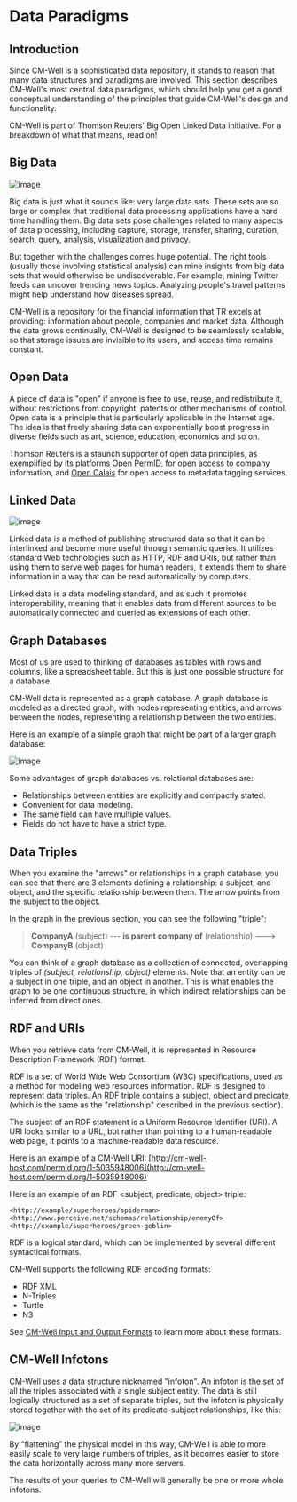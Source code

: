 # Data Paradigms



## Introduction
Since CM-Well is a sophisticated data repository, it stands to reason that many data structures and paradigms are involved. This section describes CM-Well's most central data paradigms, which should help you get a good conceptual understanding of the principles that guide CM-Well's design and functionality.

CM-Well is part of Thomson Reuters' Big Open Linked Data initiative. For a breakdown of what that means, read on!

## Big Data

![image](../_Images/bigdata.jpg)

Big data is just what it sounds like: very large data sets. These sets are so large or complex that traditional data processing applications have a hard time handling them. Big data sets pose challenges related to many aspects of data processing, including capture, storage, transfer, sharing, curation, search, query, analysis, visualization and privacy. 

But together with the challenges comes huge potential. The right tools (usually those involving statistical analysis) can mine insights from big data sets that would otherwise be undiscoverable. For example, mining Twitter feeds can uncover trending news topics. Analyzing people's travel patterns might help understand how diseases spread.

CM-Well is a repository for the financial information that TR excels at providing: information about people, companies and market data. Although the data grows continually, CM-Well is designed to be seamlessly scalable, so that storage issues are invisible to its users, and access time remains constant.

## Open Data
A piece of data is "open" if anyone is free to use, reuse, and redistribute it, without restrictions from copyright, patents or other mechanisms of control. Open data is a principle that is particularly applicable in the Internet age. The idea is that freely sharing data can exponentially boost progress in diverse fields such as art, science, education, economics and so on. 

Thomson Reuters is a staunch supporter of open data principles, as exemplified by its platforms [Open PermID](https://permid.org/), for open access to company information, and [Open Calais](http://www.opencalais.com/) for open access to metadata tagging services.

## Linked Data

![image](../_Images/LinkedData.jpg)

Linked data is a method of publishing structured data so that it can be interlinked and become more useful through semantic queries. It utilizes standard Web technologies such as HTTP, RDF and URIs, but rather than using them to serve web pages for human readers, it extends them to share information in a way that can be read automatically by computers. 

Linked data is a data modeling standard, and as such it promotes interoperability, meaning that it enables data from different sources to be automatically connected and queried as extensions of each other.

## Graph Databases
Most of us are used to thinking of databases as tables with rows and columns, like a spreadsheet table. But this is just one possible structure for a database.

CM-Well data is represented as a graph database. A graph database is modeled as a directed graph, with nodes representing entities, and arrows between the nodes, representing a relationship between the two entities.

Here is an example of a simple graph that might be part of a larger graph database:

![image](../_Images/small-graph-database.png)

Some advantages of graph databases vs. relational databases are:

* Relationships between entities are explicitly and compactly stated.
* Convenient for data modeling.
* The same field can have multiple values.
* Fields do not have to have a strict type.

## Data Triples
When you examine the "arrows" or relationships in a graph database, you can see that there are 3 elements defining a relationship: a subject, and object, and the specific relationship between them. The arrow points from the subject to the object.

In the graph in the previous section, you can see the following "triple":

>**CompanyA** (subject)  --- **is parent company of** (relationship) ---> **CompanyB** (object)

You can think of a graph database as a collection of connected, overlapping triples of  *(subject, relationship, object)* elements. Note that an entity can be a subject in one triple, and an object in another. This is what enables the graph to be one continuous structure, in which indirect relationships can be inferred from direct ones.

## RDF and URIs
When you retrieve data from CM-Well, it is represented in Resource Description Framework (RDF) format.

RDF is a set of World Wide Web Consortium (W3C) specifications, used as a method for modeling web resources information. RDF is designed to represent data triples. An RDF triple contains a subject, object and predicate (which is the same as the "relationship" described in the previous section).

The subject of an RDF statement is a Uniform Resource Identifier (URI). A URI looks similar to a URL, but rather than pointing to a human-readable web page, it points to a machine-readable data resource.

Here is an example of a CM-Well URI: [http://cm-well-host.com/permid.org/1-5035948006](http://cm-well-host.com/permid.org/1-5035948006) 

Here is an example of an RDF \<subject, predicate, object\> triple:

```
<http://example/superheroes/spiderman> <http://www.perceive.net/schemas/relationship/enemyOf> <http://example/superheroes/green-goblin>
```

RDF is a logical standard, which can be implemented by several different syntactical formats. 

CM-Well supports the following RDF encoding formats:

* RDF XML
* N-Triples
* Turtle
* N3

See [CM-Well Input and Output Formats](../APIReference/UsageTopics/API.InputAndOutputFormats.md) to learn more about these formats.

## CM-Well Infotons
CM-Well uses a data structure nicknamed "infoton". An infoton is the set of all the triples associated with a single subject entity. The data is still logically structured as a set of separate triples, but the infoton is physically stored together with the set of its predicate-subject relationships, like this:

![image](../_Images/Infoton.png)

By “flattening” the physical model in this way, CM-Well is able to more easily scale to very large numbers of triples, as it becomes easier to store the data horizontally across many more servers.

The results of your queries to CM-Well will generally be one or more whole infotons.

